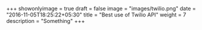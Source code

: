 +++
showonlyimage = true
draft = false
image = "images/twilio.png"
date = "2016-11-05T18:25:22+05:30"
title = "Best use of Twilio API"
weight = 7
description = "Something"
+++
<!--more-->

